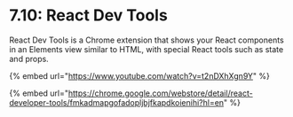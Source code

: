 # 7.10: React Dev Tools

React Dev Tools is a Chrome extension that shows your React components in an Elements view similar to HTML, with special React tools such as state and props.

{% embed url="https://www.youtube.com/watch?v=t2nDXhXgn9Y" %}

{% embed url="https://chrome.google.com/webstore/detail/react-developer-tools/fmkadmapgofadopljbjfkapdkoienihi?hl=en" %}



